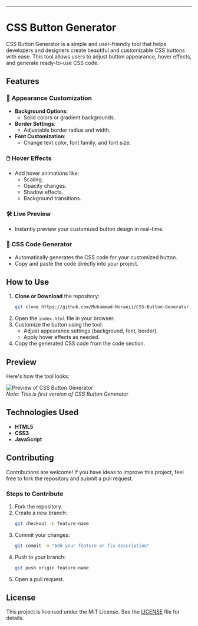 
---

# CSS Button Generator

CSS Button Generator is a simple and user-friendly tool that helps developers and designers create beautiful and customizable CSS buttons with ease. This tool allows users to adjust button appearance, hover effects, and generate ready-to-use CSS code.

## Features

### 🎨 **Appearance Customization**
- **Background Options**:
  - Solid colors or gradient backgrounds.
- **Border Settings**:
  - Adjustable border radius and width.
- **Font Customization**:
  - Change text color, font family, and font size.

### 🖱️ **Hover Effects**
- Add hover animations like:
  - Scaling.
  - Opacity changes.
  - Shadow effects.
  - Background transitions.

### 🛠️ **Live Preview**
- Instantly preview your customized button design in real-time.

### 📜 **CSS Code Generator**
- Automatically generates the CSS code for your customized button.
- Copy and paste the code directly into your project.

## How to Use

1. **Clone or Download** the repository:
   ```bash
   git clone https://github.com/Muhammad-Noraeii/CSS-Button-Generator.git
   ```
2. Open the `index.html` file in your browser.
3. Customize the button using the tool:
   - Adjust appearance settings (background, font, border).
   - Apply hover effects as needed.
4. Copy the generated CSS code from the code section.

## Preview

Here's how the tool looks:

![Preview of CSS Button Generator](https://mojoeo.com/uploads/app-pics/CSS-Generator/Preview1.PNG)  
*Note: This is first version of CSS Button Generator*

## Technologies Used

- **HTML5**
- **CSS3**
- **JavaScript**

## Contributing

Contributions are welcome! If you have ideas to improve this project, feel free to fork the repository and submit a pull request.

### Steps to Contribute
1. Fork the repository.
2. Create a new branch:
   ```bash
   git checkout -b feature-name
   ```
3. Commit your changes:
   ```bash
   git commit -m "Add your feature or fix description"
   ```
4. Push to your branch:
   ```bash
   git push origin feature-name
   ```
5. Open a pull request.

## License

This project is licensed under the MIT License. See the [LICENSE](LICENSE) file for details.

